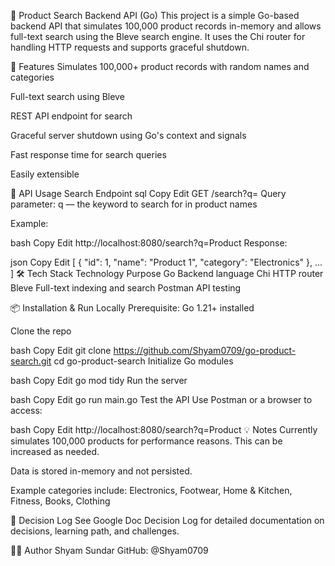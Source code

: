 🧠 Product Search Backend API (Go)
This project is a simple Go-based backend API that simulates 100,000 product records in-memory and allows full-text search using the Bleve search engine. It uses the Chi router for handling HTTP requests and supports graceful shutdown.

🚀 Features
Simulates 100,000+ product records with random names and categories

Full-text search using Bleve

REST API endpoint for search

Graceful server shutdown using Go's context and signals

Fast response time for search queries

Easily extensible

🧪 API Usage
Search Endpoint
sql
Copy
Edit
GET /search?q=<query>
Query parameter: q — the keyword to search for in product names

Example:

bash
Copy
Edit
http://localhost:8080/search?q=Product
Response:

json
Copy
Edit
[
  {
    "id": 1,
    "name": "Product 1",
    "category": "Electronics"
  },
  ...
]
🛠️ Tech Stack
Technology	Purpose
Go	Backend language
Chi	HTTP router
Bleve	Full-text indexing and search
Postman	API testing

📦 Installation & Run Locally
Prerequisite: Go 1.21+ installed

Clone the repo

bash
Copy
Edit
git clone https://github.com/Shyam0709/go-product-search.git
cd go-product-search
Initialize Go modules

bash
Copy
Edit
go mod tidy
Run the server

bash
Copy
Edit
go run main.go
Test the API
Use Postman or a browser to access:

bash
Copy
Edit
http://localhost:8080/search?q=Product
💡 Notes
Currently simulates 100,000 products for performance reasons. This can be increased as needed.

Data is stored in-memory and not persisted.

Example categories include: Electronics, Footwear, Home & Kitchen, Fitness, Books, Clothing

📄 Decision Log
See Google Doc Decision Log for detailed documentation on decisions, learning path, and challenges.

👨‍💻 Author
Shyam Sundar
GitHub: @Shyam0709